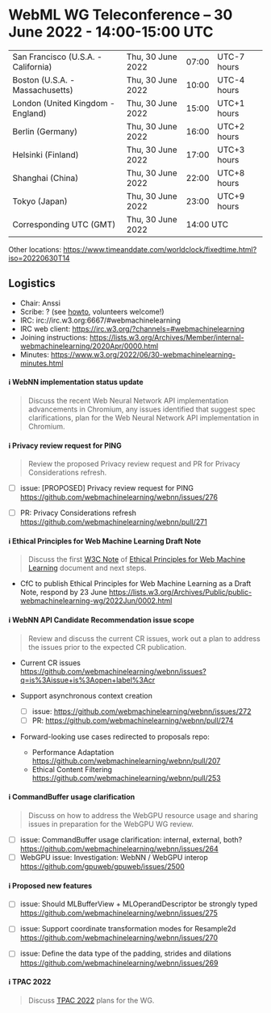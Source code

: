 # WebML WG Teleconference – 30 June 2022 - 14:00-15:00 UTC

<table>
<tr><td> San Francisco (U.S.A. - California) <td> Thu, 30 June 2022 <td> 07:00 <td> UTC-7 hours
<tr><td> Boston (U.S.A. - Massachusetts) <td> Thu, 30 June 2022 <td> 10:00 <td> UTC-4 hours
<tr><td> London (United Kingdom - England) <td> Thu, 30 June 2022 <td> 15:00 <td> UTC+1 hours
<tr><td> Berlin (Germany) <td> Thu, 30 June 2022 <td> 16:00 <td> UTC+2 hours
<tr><td> Helsinki (Finland) <td> Thu, 30 June 2022 <td> 17:00 <td> UTC+3 hours
<tr><td> Shanghai (China) <td> Thu, 30 June 2022 <td> 22:00 <td> UTC+8 hours
<tr><td> Tokyo (Japan) <td> Thu, 30 June 2022 <td> 23:00 <td> UTC+9 hours
<tr><td> Corresponding UTC (GMT) <td> Thu, 30 June 2022 <td colspan=2> 14:00 UTC
</table>

Other locations: https://www.timeanddate.com/worldclock/fixedtime.html?iso=20220630T14

  </details>

## Logistics

* Chair: Anssi
* Scribe: ? (see [howto](https://github.com/webmachinelearning/meetings/blob/main/scribe-howto.md), volunteers welcome!)
* IRC: irc://irc.w3.org:6667/#webmachinelearning
* IRC web client: https://irc.w3.org/?channels=#webmachinelearning
* Joining instructions: https://lists.w3.org/Archives/Member/internal-webmachinelearning/2020Apr/0000.html
* Minutes: https://www.w3.org/2022/06/30-webmachinelearning-minutes.html

#### ℹ️ WebNN implementation status update

>Discuss the recent Web Neural Network API implementation advancements in Chromium, any issues identified that suggest spec clarifications, plan for the Web Neural Network API implementation in Chromium.

#### ℹ️ Privacy review request for PING

>Review the proposed Privacy review request and PR for Privacy Considerations refresh.

- [ ] issue: [PROPOSED] Privacy review request for PING https://github.com/webmachinelearning/webnn/issues/276
- [ ] PR: Privacy Considerations refresh https://github.com/webmachinelearning/webnn/pull/271


#### ℹ️ Ethical Principles for Web Machine Learning Draft Note

>Discuss the first [W3C Note](https://www.w3.org/2021/Process-20211102/#WGNote) of [Ethical Principles for Web Machine Learning](https://webmachinelearning.github.io/ethical-webmachinelearning/) document and next steps.

- CfC to publish Ethical Principles for Web Machine Learning as a Draft Note, respond by 23 June https://lists.w3.org/Archives/Public/public-webmachinelearning-wg/2022Jun/0002.html

#### ℹ️ WebNN API Candidate Recommendation issue scope

>Review and discuss the current CR issues, work out a plan to address the issues prior to the expected CR publication.

- Current CR issues https://github.com/webmachinelearning/webnn/issues?q=is%3Aissue+is%3Aopen+label%3Acr

- Support asynchronous context creation
  - [ ] issue: https://github.com/webmachinelearning/webnn/issues/272
  - [ ] PR: https://github.com/webmachinelearning/webnn/pull/274

- Forward-looking use cases redirected to proposals repo:
  - Performance Adaptation https://github.com/webmachinelearning/webnn/pull/207
  - Ethical Content Filtering https://github.com/webmachinelearning/webnn/pull/253

#### ℹ️ CommandBuffer usage clarification

>Discuss on how to address the WebGPU resource usage and sharing issues in preparation for the WebGPU WG review.

- [ ] issue: CommandBuffer usage clarification: internal, external, both? https://github.com/webmachinelearning/webnn/issues/264
- [ ] WebGPU issue: Investigation: WebNN / WebGPU interop https://github.com/gpuweb/gpuweb/issues/2500

#### ℹ️ Proposed new features

- [ ] issue: Should MLBufferView + MLOperandDescriptor be strongly typed https://github.com/webmachinelearning/webnn/issues/275

- [ ] issue: Support coordinate transformation modes for Resample2d https://github.com/webmachinelearning/webnn/issues/270

- [ ] issue: Define the data type of the padding, strides and dilations https://github.com/webmachinelearning/webnn/issues/269

#### ℹ️ TPAC 2022

>Discuss [TPAC 2022](https://www.w3.org/2022/09/TPAC/Overview.html) plans for the WG.
